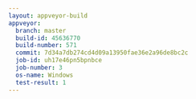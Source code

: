```yaml
---
layout: appveyor-build
appveyor:
  branch: master
  build-id: 45636770
  build-number: 571
  commit: 7d34a7db274cd4d09a13950fae36e2a96de8bc2c
  job-id: uh17e46pn5bpnbce
  job-number: 3
  os-name: Windows
  test-result: 1
---
```

